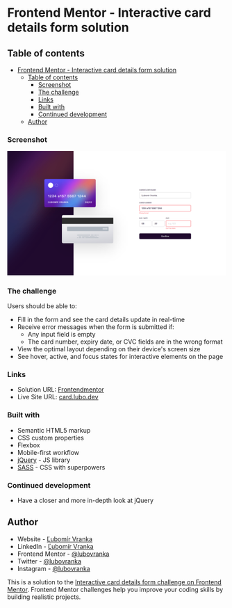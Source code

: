 # Frontend Mentor - Interactive card details form solution

## Table of contents

- [Frontend Mentor - Interactive card details form solution](#frontend-mentor---interactive-card-details-form-solution)
  - [Table of contents](#table-of-contents)
    - [Screenshot](#screenshot)
    - [The challenge](#the-challenge)
    - [Links](#links)
    - [Built with](#built-with)
    - [Continued development](#continued-development)
  - [Author](#author)

### Screenshot

![](./screenshot.png)

### The challenge

Users should be able to:

- Fill in the form and see the card details update in real-time
- Receive error messages when the form is submitted if:
  - Any input field is empty
  - The card number, expiry date, or CVC fields are in the wrong format
- View the optimal layout depending on their device's screen size
- See hover, active, and focus states for interactive elements on the page

### Links

- Solution URL: [Frontendmentor](https://www.frontendmentor.io/solutions/interactive-card-details-form-with-jquery-W1etEE7-P_)
- Live Site URL: [card.lubo.dev](https://card.lubo.dev)

### Built with

- Semantic HTML5 markup
- CSS custom properties
- Flexbox
- Mobile-first workflow
- [jQuery](https://jquery.com/) - JS library
- [SASS](https://sass-lang.com/) - CSS with superpowers

### Continued development

- Have a closer and more in-depth look at jQuery

## Author

- Website - [Ľubomír Vranka](https://lubo.dev)
- LinkedIn - [Ľubomír Vranka](https://www.linkedin.com/in/lubovranka)
- Frontend Mentor - [@lubovranka](https://www.frontendmentor.io/profile/lubovranka)
- Twitter - [@lubovranka](https://www.twitter.com/lubovranka)
- Instagram - [@lubovranka](https://www.instagram.com/lubovranka)

This is a solution to the [Interactive card details form challenge on Frontend Mentor](https://www.frontendmentor.io/challenges/interactive-card-details-form-XpS8cKZDWw). Frontend Mentor challenges help you improve your coding skills by building realistic projects. 
